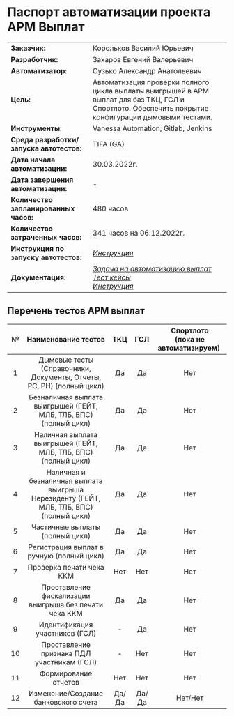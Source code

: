 # Паспорт автоматизации проекта АРМ Выплат


|                                       |                                                                                                                                                               |
| :------------------------------------ |:--------------------------------------------------------------------------------------------------------------------------------------------------------------|
| **Заказчик:**                             | Корольков Василий Юрьевич                                                                                                                                     |
| **Разработчик:**                      | Захаров Евгений Валерьевич                                                                                                                                    |
| **Автоматизатор:**                    | Сузько Александр Анатольевич                                                                                                                                  |
| **Цель:**                                 | Автоматизация проверки полного цикла выплаты выигрышей в АРМ выплат для баз ТКЦ, ГСЛ и Спортлото. Обеспечить покрытие конфигурации дымовыми тестами.          |
| **Инструменты:**                          | Vanessa Automation, Gitlab, Jenkins                                                                                                                           |
| **Среда разработки/запуска автотестов:**  | TIFA (GA)                                                                                                                                                     |
| **Дата начала автоматизации:**            | 30.03.2022г.                                                                                                                                                  |
| **Дата завершения автоматизации:**        | -                                                                                                                                                             |
| **Количество запланированных часов:**     | 480 часов                                                                                                                                                     |
| **Количество затраченных часов:**         | 341 часов на 06.12.2022г.                                                                                                                                     |
| **Инструкция по запуску автотестов:**     | [*Инструкция*](https://confluence.tccenter.ru/pages/viewpage.action?pageId=252254051)                                                                           |
| **Документация:**                         | [*Задача на автоматизацию выплат*](https://jira.tccenter.ru/browse/IASPAY-280) <br/> [*Тест кейсы*](https://testit.tccenter.ru/projects/33976/tests?isolatedSection=2186214e-b4cc-44c8-8bc8-d2733353f718) <br/> [*Инструкция*](https://confluence.tccenter.ru/pages/viewpage.action?pageId=101390728 ) |

## Перечень тестов АРМ выплат

| № | Наименование тестов                                                                       | ТКЦ        | ГСЛ        | Спортлото <br/> (пока не автоматизируем)   |
|:-:| :----------------------------------------------------------------------------------------:|:----------:|:----------:|:-----------------------------------:|
| 1 | Дымовые тесты (Справочники, Документы, Отчеты, РС, РН) (полный цикл)                      | Да         | Да         | Нет                                 |
| 2 | Безналичная выплата выигрышей (ГЕЙТ, МЛБ, ТЛБ, ВПС) (полный цикл)                         | Да         | Да         | Нет                                 |
| 3 | Наличная выплата выигрышей (ГЕЙТ, МЛБ, ТЛБ, ВПС) (полный цикл)                            | Да         | Да         | Нет                                 |
| 4 | Наличная и безналичная выплата выигрыша Нерезиденту (ГЕЙТ, МЛБ, ТЛБ, ВПС) (полный цикл)   | Да         | Да         | Нет                                 |  
| 5 | Частичные выплаты (полный цикл)                                                           | Да         | Да         | Нет                                 |
| 6 | Регистрация выплат в ручную (полный цикл)                                                 | Да         | Да         | Нет                                 |
| 7 | Проверка печати чека ККМ                                                                  | Нет        | Нет        | Нет                                 |
| 8 | Проставление фискализации выигрыша без печати чека ККМ                                    | Да         | Да         | Нет                                 |
| 9 | Идентификация участников (ГСЛ)                                                            | -          | Да         | Нет                                 |
| 10| Проставление признака ПДЛ участникам (ГСЛ)                                                | -          | Нет        | Нет                                 |
| 11| Формирование отчетов                                                                      | Нет        | Нет        | Нет                                 |
| 12| Изменение/Создание банковского счета                                                      | Да/Да      | Да/Да      | Нет/Нет                             |